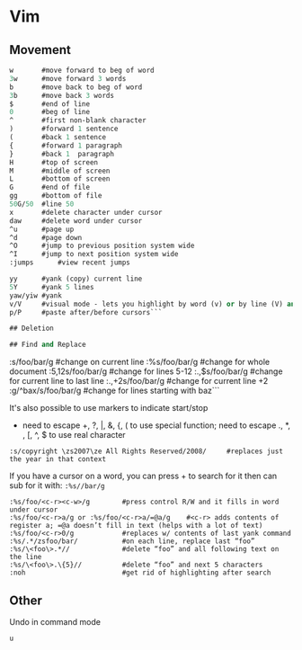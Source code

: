 # Vim
## Movement
```e        #move to end of word
w       #move forward to beg of word
3w      #move forward 3 words
b       #move back to beg of word
3b      #move back 3 words
$       #end of line
0       #beg of line
^       #first non-blank character
)       #forward 1 sentence
(       #back 1 sentence
{       #forward 1 paragraph
}       #back 1  paragraph
H       #top of screen
M       #middle of screen
L       #bottom of screen
G       #end of file
gg      #bottom of file
50G/50  #line 50 
x       #delete character under cursor
daw     #delete word under cursor
^u      #page up
^d      #page down
^O      #jump to previous position system wide
^I      #jump to next position system wide
:jumps      #view recent jumps

yy      #yank (copy) current line
5Y      #yank 5 lines
yaw/yiw #yank 
v/V     #visual mode - lets you highlight by word (v) or by line (V) and then yank
p/P     #paste after/before cursors```

## Deletion

## Find and Replace
```
:s/foo/bar/g         #change on current line
:%s/foo/bar/g        #change for whole document
:5,12s/foo/bar/g     #change for lines 5-12
:.,$s/foo/bar/g      #change for current line to last line
:.,+2s/foo/bar/g     #change for current line +2
:g/^bax/s/foo/bar/g    #change for lines starting with baz```

It's also possible to use markers to indicate start/stop
 - need to escape +, ?, |, &, {, ( to use special function; need to escape ., *, \, [, ^, $ to use real character
```
:s/copyright \zs2007\ze All Rights Reserved/2008/     #replaces just the year in that context
```

If you have a cursor on a word, you can press + to search for it then can sub for it with: `:%s//bar/g`
```
:%s/foo/<c-r><c-w>/g        #press control R/W and it fills in word under cursor
:%s/foo/<c-r>a/g or :%s/foo/<c-r>a/=@a/g    #<c-r> adds contents of register a; =@a doesn’t fill in text (helps with a lot of text)
:%s/foo/<c-r>0/g            #replaces w/ contents of last yank command
:%s/.*/zsfoo/bar/           #on each line, replace last “foo”
:%s/\<foo\>.*//             #delete “foo” and all following text on the line
:%s/\<foo\>.\{5}//          #delete “foo” and next 5 characters
:noh                        #get rid of highlighting after search
```

## Other
Undo in command mode
```
u
```
